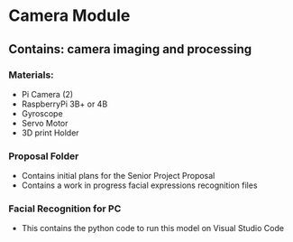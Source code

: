 # Camera Module
## Contains: camera imaging and processing 
### Materials:
- Pi Camera (2)
- RaspberryPi 3B+ or 4B
- Gyroscope
- Servo Motor
- 3D print Holder

### Proposal Folder
- Contains initial plans for the Senior Project Proposal
- Contains a work in progress facial expressions recognition files

### Facial Recognition for PC
- This contains the python code to run this model on Visual Studio Code
